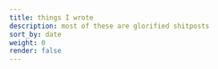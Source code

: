 ```yaml
---
title: things I wrote
description: most of these are glorified shitposts
sort_by: date
weight: 0
render: false
---
```

